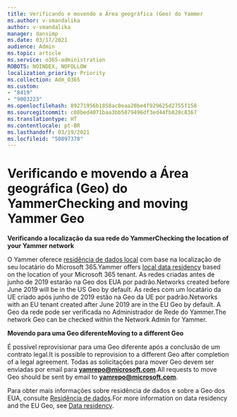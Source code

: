 ```yaml
---
title: Verificando e movendo a Área geográfica (Geo) do Yammer
ms.author: v-smandalika
author: v-smandalika
manager: dansimp
ms.date: 03/17/2021
audience: Admin
ms.topic: article
ms.service: o365-administration
ROBOTS: NOINDEX, NOFOLLOW
localization_priority: Priority
ms.collection: Adm_O365
ms.custom:
- "8419"
- "9003223"
ms.openlocfilehash: 89271956b1858ac0eaa20be4f929625d2755f158
ms.sourcegitcommit: c08bed4071baa3bb5879496df3ed44fb828c8367
ms.translationtype: HT
ms.contentlocale: pt-BR
ms.lasthandoff: 03/19/2021
ms.locfileid: "50897378"
---
```

# <a name="checking-and-moving-yammer-geo"></a><span data-ttu-id="7f433-102">Verificando e movendo a Área geográfica (Geo) do Yammer</span><span class="sxs-lookup"><span data-stu-id="7f433-102">Checking and moving Yammer Geo</span></span>

<span data-ttu-id="7f433-103">**Verificando a localização da sua rede do Yammer**</span><span class="sxs-lookup"><span data-stu-id="7f433-103">**Checking the location of your Yammer network**</span></span>

<span data-ttu-id="7f433-104">O Yammer oferece [residência de dados local](https://docs.microsoft.com/yammer/manage-security-and-compliance/data-residency) com base na localização de seu locatário do Microsoft 365.</span><span class="sxs-lookup"><span data-stu-id="7f433-104">Yammer offers [local data residency](https://docs.microsoft.com/yammer/manage-security-and-compliance/data-residency) based on the location of your Microsoft 365 tenant.</span></span> <span data-ttu-id="7f433-105">As redes criadas antes de junho de 2019 estarão na Geo dos EUA por padrão.</span><span class="sxs-lookup"><span data-stu-id="7f433-105">Networks created before June 2019 will be in the US Geo by default.</span></span> <span data-ttu-id="7f433-106">As redes com um locatário da UE criado após junho de 2019 estão na Geo da UE por padrão.</span><span class="sxs-lookup"><span data-stu-id="7f433-106">Networks with an EU tenant created after June 2019 are in the EU Geo by default.</span></span> <span data-ttu-id="7f433-107">A Geo da rede pode ser verificada no Administrador de Rede do Yammer.</span><span class="sxs-lookup"><span data-stu-id="7f433-107">The network Geo can be checked within the Network Admin for Yammer.</span></span>

<span data-ttu-id="7f433-108">**Movendo para uma Geo diferente**</span><span class="sxs-lookup"><span data-stu-id="7f433-108">**Moving to a different Geo**</span></span>

<span data-ttu-id="7f433-109">É possível reprovisionar para uma Geo diferente após a conclusão de um contrato legal.</span><span class="sxs-lookup"><span data-stu-id="7f433-109">It is possible to reprovision to a different Geo after completion of a legal agreement.</span></span> <span data-ttu-id="7f433-110">Todas as solicitações para mover Geo devem ser enviadas por email para **yamrepo@microsoft.com**.</span><span class="sxs-lookup"><span data-stu-id="7f433-110">All requests to move Geo should be sent by email to **yamrepo@microsoft.com**.</span></span>

<span data-ttu-id="7f433-111">Para obter mais informações sobre residência de dados e sobre a Geo dos EUA, consulte [Residência de dados](https://docs.microsoft.com/yammer/manage-security-and-compliance/data-residency).</span><span class="sxs-lookup"><span data-stu-id="7f433-111">For more information on data residency and the EU Geo, see [Data residency](https://docs.microsoft.com/yammer/manage-security-and-compliance/data-residency).</span></span>
